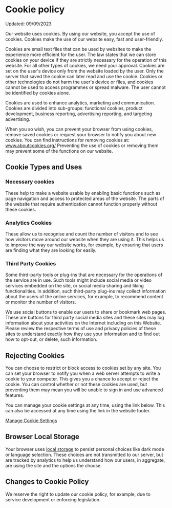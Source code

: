 # Cookie policy

Updated: 09/09/2023

Our website uses cookies. By using our website, you accept the use of cookies. Cookies make the use of our website easy, fast and user-friendly.

Cookies are small text files that can be used by websites to make the experience more efficient for the user. The law states that we can store cookies on your device if they are strictly necessary for the operation of this website. For all other types of cookies, we need your approval. Cookies are set on the user's device only from the website loaded by the user. Only the server that saved the cookie can later read and use the cookie. Cookies or other technologies do not harm the user's device or files, and cookies cannot be used to access programmes or spread malware. The user cannot be identified by cookies alone.

Cookies are used to enhance analytics, marketing and communication. Cookies are divided into sub-groups: functional cookies, product development, business reporting, advertising reporting, and targeting advertising.

When you so wish, you can prevent your browser from using cookies, remove saved cookies or request your browser to notify you about new cookies. You can find instructions for removing cookies at: www.aboutcookies.org/ Preventing the use of cookies or removing them may prevent some of the functions on our website.

## Cookie Types and Uses

### Necessary cookies

These help to make a website usable by enabling basic functions such as page navigation and access to protected areas of the website. The parts of the website that require authentication cannot function properly without these cookies.

### Analytics Cookies

These allow us to recognise and count the number of visitors and to see how visitors move around our website when they are using it. This helps us to improve the way our website works, for example, by ensuring that users are finding what they are looking for easily.

### Third Party Cookies

Some third-party tools or plug-ins that are necessary for the operations of the service are in use. Such tools might include social media or video services embedded on the site, or social media sharing and liking functionalities. In addition, such third-party plug-ins may collect information about the users of the online services, for example, to recommend content or monitor the number of visitors.

We use social buttons to enable our users to share or bookmark web pages. These are buttons for third party social media sites and these sites may log information about your activities on the Internet including on this Website. Please review the respective terms of use and privacy policies of these sites to understand exactly how they use your information and to find out how to opt-out, or delete, such information.

## Rejecting Cookies

You can choose to restrict or block access to cookies set by any site. You can set your browser to notify you when a web server attempts to write a cookie to your computer. This gives you a chance to accept or reject the cookie. You can control whether or not these cookies are used, but preventing them may mean you will be unable to sign in and use advanced features.

You can manage your cookie settings at any time, using the link below. This can also be accessed at any time using the link in the website footer.

[Manage Cookie Settings]()

## Browser Local Storage

Your browser uses [local storage](https://www.w3schools.com/jsref/prop_win_localstorage.asp) to persist personal choices like dark mode or language selection. These choices are not transmitted to our server, but are tracked by analytics to help us understand how our users, in aggregate, are using the site and the options the choose.

## Changes to Cookie Policy

We reserve the right to update our cookie policy, for example, due to service development or enforcing legislation.
